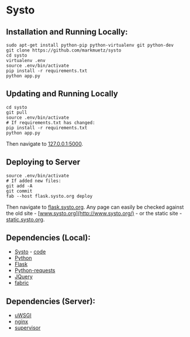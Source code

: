 # Systo

## Installation and Running Locally:

    sudo apt-get install python-pip python-virtualenv git python-dev
    git clone https://github.com/markmuetz/systo
    cd systo
    virtualenv .env
    source .env/bin/activate
    pip install -r requirements.txt
    python app.py

## Updating and Running Locally

    cd systo
    git pull
    source .env/bin/activate
    # If requirements.txt has changed:
    pip install -r requirements.txt
    python app.py

Then navigate to [127.0.0.1:5000](http://127.0.0.1:5000).

## Deploying to Server

    source .env/bin/activate
    # If added new files:
    git add -A
    git commit
    fab --host flask.systo.org deploy

Then navigate to [flask.systo.org](http://flask.systo.org/). Any page can easily be checked against the old site - [www.systo.org](http://www.systo.org/) - or the static site - [static.systo.org](http://static.systo.org/).

## Dependencies (Local):

- [Systo](http://www.systo.org/) - [code](https://github.com/markmuetz/systo)
- [Python](https://www.python.org/)
- [Flask](http://flask.pocoo.org/)
- [Python-requests](http://docs.python-requests.org/en/latest/)
- [JQuery](https://jquery.com/)
- [fabric](http://www.fabfile.org/)

## Dependencies (Server):

- [uWSGI](https://uwsgi-docs.readthedocs.org/en/latest/)
- [nginx](http://wiki.nginx.org/Main)
- [supervisor](http://supervisord.org/)
